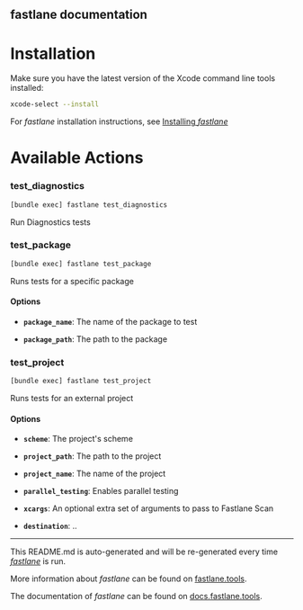 fastlane documentation
----

# Installation

Make sure you have the latest version of the Xcode command line tools installed:

```sh
xcode-select --install
```

For _fastlane_ installation instructions, see [Installing _fastlane_](https://docs.fastlane.tools/#installing-fastlane)

# Available Actions

### test_diagnostics

```sh
[bundle exec] fastlane test_diagnostics
```

Run Diagnostics tests

### test_package

```sh
[bundle exec] fastlane test_package
```

Runs tests for a specific package



#### Options

 * **`package_name`**: The name of the package to test

 * **`package_path`**: The path to the package



### test_project

```sh
[bundle exec] fastlane test_project
```

Runs tests for an external project



#### Options

 * **`scheme`**: The project's scheme

 * **`project_path`**: The path to the project

 * **`project_name`**: The name of the project

 * **`parallel_testing`**: Enables parallel testing

 * **`xcargs`**: An optional extra set of arguments to pass to Fastlane Scan

 * **`destination`**: ..

----

This README.md is auto-generated and will be re-generated every time [_fastlane_](https://fastlane.tools) is run.

More information about _fastlane_ can be found on [fastlane.tools](https://fastlane.tools).

The documentation of _fastlane_ can be found on [docs.fastlane.tools](https://docs.fastlane.tools).
